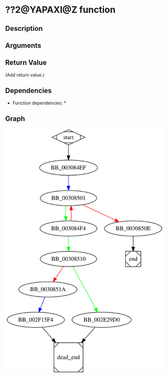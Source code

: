 # ??2@YAPAXI@Z function

## Description


## Arguments


## Return Value

(Add return value.)

## Dependencies

* Function dependencies:
  * 

## Graph

![??2@YAPAXI@Z Graph](../svg/%3F%3F2%40YAPAXI%40Z.svg "??2@YAPAXI@Z Graph")

